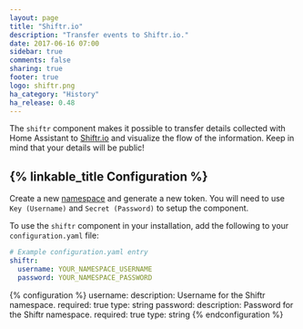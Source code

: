 ```yaml
---
layout: page
title: "Shiftr.io"
description: "Transfer events to Shiftr.io."
date: 2017-06-16 07:00
sidebar: true
comments: false
sharing: true
footer: true
logo: shiftr.png
ha_category: "History"
ha_release: 0.48
---
```


The `shiftr` component makes it possible to transfer details collected with Home Assistant to [Shiftr.io](https://shiftr.io) and visualize the flow of the information. Keep in mind that your details will be public!

## {% linkable_title Configuration %}

Create a new [namespace](https://shiftr.io/new) and generate a new token. You will need to use `Key (Username)` and `Secret (Password)` to setup the component.

To use the `shiftr` component in your installation, add the following to your `configuration.yaml` file:

```yaml
# Example configuration.yaml entry
shiftr:
  username: YOUR_NAMESPACE_USERNAME
  password: YOUR_NAMESPACE_PASSWORD
```

{% configuration %}
username:
  description: Username for the Shiftr namespace.
  required: true
  type: string
password:
  description: Password for the Shiftr namespace.
  required: true
  type: string
{% endconfiguration %}
